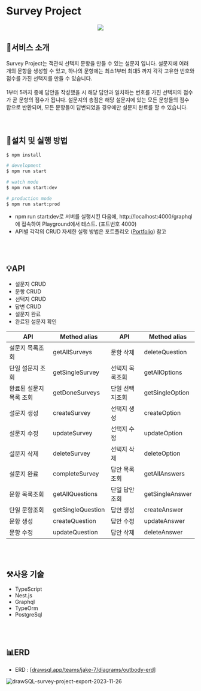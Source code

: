 # Survey Project

<p align="center"><img src="https://github.com/sangwoorhie/BackEnd/assets/131964697/a62d2ac9-105f-4522-8f41-1f56b167617c"></p>

## 🎯서비스 소개

Survey Project는 객관식 선택지 문항을 만들 수 있는 설문지 입니다. 설문지에 여러 개의 문항을 생성할 수 있고, 하나의 문항에는 최소1부터 최대5 까지 각각 고유한 번호와 점수를 가진 선택지를 만들 수 있습니다.<br>
<br>
1부터 5까지 중에 답안을 작성했을 시 해당 답안과 일치하는 번호를 가진 선택지의 점수가 곧 문항의 점수가 됩니다. 설문지의 총점은 해당 설문지에 있는 모든 문항들의 점수 합으로 반환되며, 모든 문항들이 답변되었을 경우에만 설문지 완료를 할 수 있습니다.<br>
<br>
<br>

## 🔎설치 및 실행 방법

```bash
$ npm install
```
```bash
# development
$ npm run start

# watch mode
$ npm run start:dev

# production mode
$ npm run start:prod

```
- npm run start:dev로 서버를 실행시킨 다음에, http://localhost:4000/graphql 에 접속하여 Playground에서 테스트. (포트번호 4000)
- API별 각각의 CRUD 자세한 실행 방법은 포트폴리오 ([Portfolio](https://lemon-coin-768.notion.site/Survey-Project-0811413ea7ba4b12a839b610040079fd?pvs=4)) 참고<br>
 <br>
 <br>

## 💡API

-  설문지  CRUD
-  문항 CRUD
-  선택지 CRUD
-  답변 CRUD
-  설문지 완료
-  완료된 설문지 확인

|          API         |    Method alias  |      API       |    Method alias    |
|----------------------|------------------|----------------|--------------------|
|   설문지 목록조회    |  getAllSurveys    |    문항 삭제   |   deleteQuestion   |
|   단일 설문지 조회   |  getSingleSurvey  | 선택지 목록조회|    getAllOptions   |
|완료된 설문지목록 조회|   getDoneSurveys  | 단일 선택지조회|   getSingleOption  |
|     설문지 생성      |   createSurvey    |   선택지 생성  |    createOption    |
|     설문지 수정      |   updateSurvey    |   선택지 수정  |    updateOption    |
|     설문지 삭제      |   deleteSurvey    |   선택지 삭제  |    deleteOption    |
|     설문지 완료      |   completeSurvey  |  답안 목록조회 |    getAllAnswers   |
|    문항 목록조회     |  getAllQuestions  |  단일 답안조회 |   getSingleAnswer  |
|     단일 문항조회    | getSingleQuestion |    답안 생성   |    createAnswer    |
|      문항 생성       |  createQuestion   |    답안 수정   |    updateAnswer    |
|      문항 수정       |  updateQuestion   |    답안 삭제   |    deleteAnswer    |

<br>
<br>

## ⚒️사용 기술

- TypeScript
- Nest.js
- Graphql
- TypeOrm
- PostgreSql

<br>
<br>

## 📊ERD

- ERD : [[drawsql.app/teams/jake-7/diagrams/outbody-erd](https://drawsql.app/teams/jake-7/diagrams/survey-project)]

![drawSQL-survey-project-export-2023-11-26](https://github.com/sangwoorhie/BackEnd/assets/131964697/a56dce2c-c1e5-4ff0-a51c-861380e09d28)
<br>
<br>


